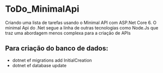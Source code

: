 # ToDo_MinimalApi
Criando uma lista de tarefas usando o Minimal API com ASP.Net Core 6.
O minimal Api do .Net segue a linha de outras tecnologias como Node.Js que traz uma abordagem menos complexa para a criação de APIs

## Para criação do banco de dados:
- dotnet ef migrations add InitialCreation
- dotnet ef database update
